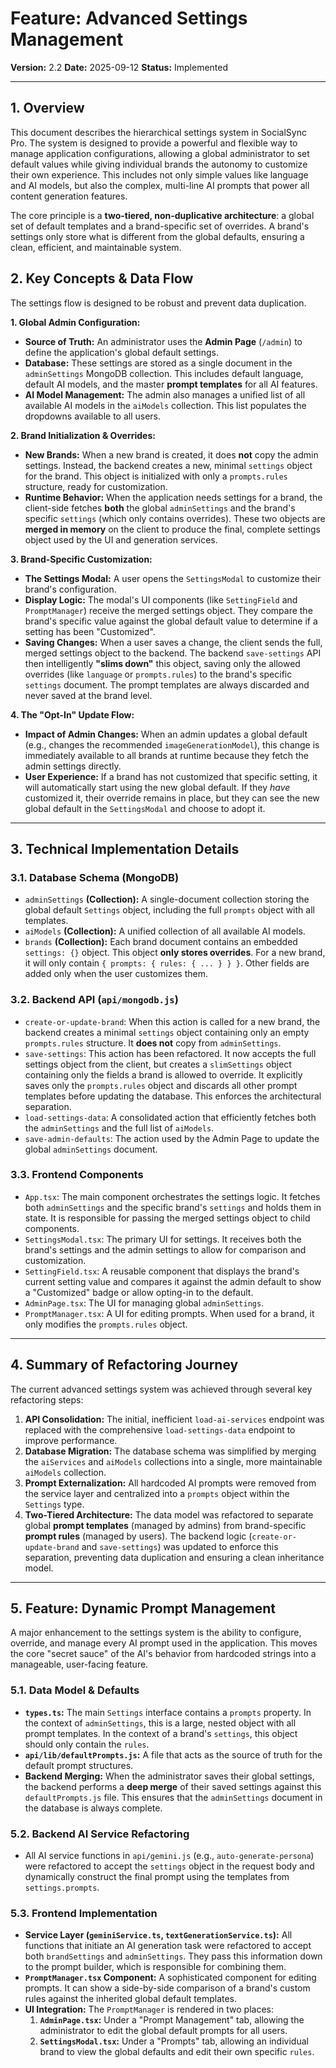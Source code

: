 # Feature: Advanced Settings Management

**Version:** 2.2
**Date:** 2025-09-12
**Status:** Implemented

---

## 1. Overview

This document describes the hierarchical settings system in SocialSync Pro. The system is designed to provide a powerful and flexible way to manage application configurations, allowing a global administrator to set default values while giving individual brands the autonomy to customize their own experience. This includes not only simple values like language and AI models, but also the complex, multi-line AI prompts that power all content generation features.

The core principle is a **two-tiered, non-duplicative architecture**: a global set of default templates and a brand-specific set of overrides. A brand's settings only store what is different from the global defaults, ensuring a clean, efficient, and maintainable system.

## 2. Key Concepts & Data Flow

The settings flow is designed to be robust and prevent data duplication.

**1. Global Admin Configuration:**
-   **Source of Truth:** An administrator uses the **Admin Page** (`/admin`) to define the application's global default settings.
-   **Database:** These settings are stored as a single document in the `adminSettings` MongoDB collection. This includes default language, default AI models, and the master **prompt templates** for all AI features.
-   **AI Model Management:** The admin also manages a unified list of all available AI models in the `aiModels` collection. This list populates the dropdowns available to all users.

**2. Brand Initialization & Overrides:**
-   **New Brands:** When a new brand is created, it does **not** copy the admin settings. Instead, the backend creates a new, minimal `settings` object for the brand. This object is initialized with only a `prompts.rules` structure, ready for customization.
-   **Runtime Behavior:** When the application needs settings for a brand, the client-side fetches **both** the global `adminSettings` and the brand's specific `settings` (which only contains overrides). These two objects are **merged in memory** on the client to produce the final, complete settings object used by the UI and generation services.

**3. Brand-Specific Customization:**
-   **The Settings Modal:** A user opens the `SettingsModal` to customize their brand's configuration.
-   **Display Logic:** The modal's UI components (like `SettingField` and `PromptManager`) receive the merged settings object. They compare the brand's specific value against the global default value to determine if a setting has been "Customized".
-   **Saving Changes:** When a user saves a change, the client sends the full, merged settings object to the backend. The backend `save-settings` API then intelligently **"slims down"** this object, saving only the allowed overrides (like `language` or `prompts.rules`) to the brand's specific `settings` document. The prompt templates are always discarded and never saved at the brand level.

**4. The "Opt-In" Update Flow:**
-   **Impact of Admin Changes:** When an admin updates a global default (e.g., changes the recommended `imageGenerationModel`), this change is immediately available to all brands at runtime because they fetch the admin settings directly.
-   **User Experience:** If a brand has not customized that specific setting, it will automatically start using the new global default. If they *have* customized it, their override remains in place, but they can see the new global default in the `SettingsModal` and choose to adopt it.

---

## 3. Technical Implementation Details

### 3.1. Database Schema (MongoDB)

-   `adminSettings` **(Collection):** A single-document collection storing the global default `Settings` object, including the full `prompts` object with all templates.
-   `aiModels` **(Collection):** A unified collection of all available AI models.
-   `brands` **(Collection):** Each brand document contains an embedded `settings: {}` object. This object **only stores overrides**. For a new brand, it will only contain `{ prompts: { rules: { ... } } }`. Other fields are added only when the user customizes them.

### 3.2. Backend API (`api/mongodb.js`)

-   `create-or-update-brand`: When this action is called for a new brand, the backend creates a minimal `settings` object containing only an empty `prompts.rules` structure. It **does not** copy from `adminSettings`.
-   `save-settings`: This action has been refactored. It now accepts the full settings object from the client, but creates a `slimSettings` object containing only the fields a brand is allowed to override. It explicitly saves only the `prompts.rules` object and discards all other prompt templates before updating the database. This enforces the architectural separation.
-   `load-settings-data`: A consolidated action that efficiently fetches both the `adminSettings` and the full list of `aiModels`.
-   `save-admin-defaults`: The action used by the Admin Page to update the global `adminSettings` document.

### 3.3. Frontend Components

-   `App.tsx`: The main component orchestrates the settings logic. It fetches both `adminSettings` and the specific brand's `settings` and holds them in state. It is responsible for passing the merged settings object to child components.
-   `SettingsModal.tsx`: The primary UI for settings. It receives both the brand's settings and the admin settings to allow for comparison and customization.
-   `SettingField.tsx`: A reusable component that displays the brand's current setting value and compares it against the admin default to show a "Customized" badge or allow opting-in to the default.
-   `AdminPage.tsx`: The UI for managing global `adminSettings`.
-   `PromptManager.tsx`: A UI for editing prompts. When used for a brand, it only modifies the `prompts.rules` object.

---

## 4. Summary of Refactoring Journey

The current advanced settings system was achieved through several key refactoring steps:

1.  **API Consolidation:** The initial, inefficient `load-ai-services` endpoint was replaced with the comprehensive `load-settings-data` endpoint to improve performance.
2.  **Database Migration:** The database schema was simplified by merging the `aiServices` and `aiModels` collections into a single, more maintainable `aiModels` collection.
3.  **Prompt Externalization:** All hardcoded AI prompts were removed from the service layer and centralized into a `prompts` object within the `Settings` type.
4.  **Two-Tiered Architecture:** The data model was refactored to separate global **prompt templates** (managed by admins) from brand-specific **prompt rules** (managed by users). The backend logic (`create-or-update-brand` and `save-settings`) was updated to enforce this separation, preventing data duplication and ensuring a clean inheritance model.

---

## 5. Feature: Dynamic Prompt Management

A major enhancement to the settings system is the ability to configure, override, and manage every AI prompt used in the application. This moves the core "secret sauce" of the AI's behavior from hardcoded strings into a manageable, user-facing feature.

### 5.1. Data Model & Defaults

-   **`types.ts`:** The main `Settings` interface contains a `prompts` property. In the context of `adminSettings`, this is a large, nested object with all prompt templates. In the context of a brand's `settings`, this object should only contain the `rules`.
-   **`api/lib/defaultPrompts.js`:** A file that acts as the source of truth for the default prompt structures.
-   **Backend Merging:** When the administrator saves their global settings, the backend performs a **deep merge** of their saved settings against this `defaultPrompts.js` file. This ensures that the `adminSettings` document in the database is always complete.

### 5.2. Backend AI Service Refactoring

-   All AI service functions in `api/gemini.js` (e.g., `auto-generate-persona`) were refactored to accept the `settings` object in the request body and dynamically construct the final prompt using the templates from `settings.prompts`.

### 5.3. Frontend Implementation

-   **Service Layer (`geminiService.ts`, `textGenerationService.ts`):** All functions that initiate an AI generation task were refactored to accept both `brandSettings` and `adminSettings`. They pass this information down to the prompt builder, which is responsible for combining them.
-   **`PromptManager.tsx` Component:** A sophisticated component for editing prompts. It can show a side-by-side comparison of a brand's custom rules against the inherited global default templates.
-   **UI Integration:** The `PromptManager` is rendered in two places:
    1.  **`AdminPage.tsx`:** Under a "Prompt Management" tab, allowing the administrator to edit the global default prompts for all users.
    2.  **`SettingsModal.tsx`:** Under a "Prompts" tab, allowing an individual brand to view the global defaults and edit their own specific `rules`.